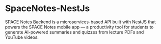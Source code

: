 # SpaceNotes-NestJs
SPACE Notes Backend is a microservices-based API built with NestJS that powers the SPACE Notes mobile app — a productivity tool for students to generate AI-powered summaries and quizzes from lecture PDFs and YouTube videos.
